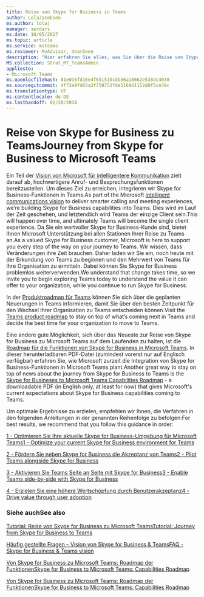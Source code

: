 ```yaml
---
title: Reise von Skype for Business zu Teams
author: LolaJacobsen
ms.author: lolaj
manager: serdars
ms.date: 10/05/2017
ms.topic: article
ms.service: msteams
ms.reviewer: MyAdvisor, dearbeen
description: "Hier erfahren Sie alles, was Sie über die Reise von Skype for Business Online zu Microsoft Teams wissen müssen."
MS.collection: Strat_MT_TeamsAdmin
appliesto:
- Microsoft Teams
ms.openlocfilehash: 81e016fd16e4f651515cdb56a18662e538dc4038
ms.sourcegitcommit: 4f72e9fd65a2f759752fde5169d1152d0f5ce39c
ms.translationtype: HT
ms.contentlocale: de-DE
ms.lasthandoff: 02/20/2018
---
```

<a name="journey-from-skype-for-business-to-microsoft-teams"></a><span data-ttu-id="401a5-103">Reise von Skype for Business zu Teams</span><span class="sxs-lookup"><span data-stu-id="401a5-103">Journey from Skype for Business to Microsoft Teams</span></span>
==================================================

<span data-ttu-id="401a5-104">Ein Teil der [Vision von Microsoft für intelligentere Kommunikation](https://aka.ms/intelligentcommunicationsblog) zielt darauf ab, hochwertigere Anruf- und Besprechungsfunktionen bereitzustellen. Um dieses Ziel zu erreichen, integrieren wir Skype for Business-Funktionen in Teams.</span><span class="sxs-lookup"><span data-stu-id="401a5-104">As part of the Microsoft [intelligent communications vision](https://aka.ms/intelligentcommunicationsblog) to deliver smarter calling and meeting experiences, we’re building Skype for Business capabilities into Teams.</span></span> <span data-ttu-id="401a5-105">Dies wird im Lauf der Zeit geschehen, und letztendlich wird Teams der einzige Client sein.</span><span class="sxs-lookup"><span data-stu-id="401a5-105">This will happen over time, and ultimately Teams will become the single client experience.</span></span> <span data-ttu-id="401a5-106">Da Sie ein wertvoller Skype for Business-Kunde sind, bietet Ihnen Microsoft Unterstützung bei allen Stationen Ihrer Reise zu Teams an.</span><span class="sxs-lookup"><span data-stu-id="401a5-106">As a valued Skype for Business customer, Microsoft is here to support you every step of the way on your journey to Teams.</span></span> <span data-ttu-id="401a5-107">Wir wissen, dass Veränderungen ihre Zeit brauchen. Daher laden wir Sie ein, noch heute mit der Erkundung von Teams zu beginnen und den Mehrwert von Teams für Ihre Organisation zu ermitteln. Dabei können Sie Skype for Business problemlos weiterverwenden.</span><span class="sxs-lookup"><span data-stu-id="401a5-107">We understand that change takes time, so we invite you to begin exploring Teams today to understand the value it can offer to your organization, while you continue to run Skype for Business.</span></span> 

<span data-ttu-id="401a5-108">In der [Produktroadmap für Teams](https://aka.ms/TeamsRoadmap) können Sie sich über die geplanten Neuerungen in Teams informieren, damit Sie über den besten Zeitpunkt für den Wechsel Ihrer Organisation zu Teams entscheiden können.</span><span class="sxs-lookup"><span data-stu-id="401a5-108">Visit the [Teams product roadmap](https://aka.ms/TeamsRoadmap) to stay on top of what’s coming next in Teams and decide the best time for your organization to move to Teams.</span></span>

<span data-ttu-id="401a5-109">Eine andere gute Möglichkeit, sich über das Neueste zur Reise von Skype for Business zu Microsoft Teams auf dem Laufenden zu halten, ist die [Roadmap für die Funktionen von Skype for Business in Microsoft Teams](https://aka.ms/skype2teamsroadmap). In dieser herunterladbaren PDF-Datei (zumindest vorerst nur auf Englisch verfügbar) erfahren Sie, wie Microsoft zurzeit die Integration von Skype for Business-Funktionen in Microsoft Teams plant.</span><span class="sxs-lookup"><span data-stu-id="401a5-109">Another great way to stay on top of news about the journey from Skype for Business to Teams is the [Skype for Busineses to Microsoft Teams Capabilities Roadmap](https://aka.ms/skype2teamsroadmap) - a downloadable PDF (in English only, at least for now) that gives Microsoft's current expectations about Skype for Business capabilities coming to Teams.</span></span>

<span data-ttu-id="401a5-110">Um optimale Ergebnisse zu erzielen, empfehlen wir Ihnen, die Verfahren in den folgenden Anleitungen in der genannten Reihenfolge zu befolgen:</span><span class="sxs-lookup"><span data-stu-id="401a5-110">For best results, we recommend that you follow this guidance in order:</span></span>


[<span data-ttu-id="401a5-111">1 - Optimieren Sie Ihre aktuelle Skype for Business-Umgebung für Microsoft Teams</span><span class="sxs-lookup"><span data-stu-id="401a5-111">1 - Optimize your current Skype for Business environment for Teams</span></span>](prepare-teams.md)

[<span data-ttu-id="401a5-112">2 - Fördern Sie neben Skype for Business die Akzeptanz von Teams</span><span class="sxs-lookup"><span data-stu-id="401a5-112">2 - Pilot Teams alongside Skype for Business</span></span>](pilot-essentials.md)

[<span data-ttu-id="401a5-113">3 - Aktivieren Sie Teams Seite an Seite mit Skype for Business</span><span class="sxs-lookup"><span data-stu-id="401a5-113">3 - Enable Teams side-by-side with Skype for Business</span></span>](guidance-SkypeforBusiness.md)

[<span data-ttu-id="401a5-114">4 - Erzielen Sie eine höhere Wertschöpfung durch Benutzerakzeptanz</span><span class="sxs-lookup"><span data-stu-id="401a5-114">4 - Drive value through user adoption</span></span>](continue-journey.md)


 
### <a name="see-also"></a><span data-ttu-id="401a5-115">Siehe auch</span><span class="sxs-lookup"><span data-stu-id="401a5-115">See also</span></span>
[<span data-ttu-id="401a5-116">Tutorial: Reise von Skype for Business zu Microsoft Teams</span><span class="sxs-lookup"><span data-stu-id="401a5-116">Tutorial: Journey from Skype for Business to Teams</span></span>](Tutorial-Journey-SkypeforBusiness-to-Teams.yml)

[<span data-ttu-id="401a5-117">Häufig gestellte Fragen – Vision von Skype for Business & Teams</span><span class="sxs-lookup"><span data-stu-id="401a5-117">FAQ - Skype for Business & Teams vision</span></span>](FAQ-journey.md)

[<span data-ttu-id="401a5-118">Von Skype for Business zu Microsoft Teams: Roadmap der Funktionen</span><span class="sxs-lookup"><span data-stu-id="401a5-118">Skype for Business to Microsoft Teams: Capabilities Roadmap</span></span>](https://aka.ms/skype2teamsroadmap)

[<span data-ttu-id="401a5-119">Von Skype for Business zu Microsoft Teams: Roadmap der Funktionen</span><span class="sxs-lookup"><span data-stu-id="401a5-119">Skype for Business to Microsoft Teams: Capabilities Roadmap</span></span>](https://aka.ms/skype2teamsroadmap)





